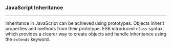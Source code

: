 ### JavaScript Inheritance
---
Inheritance in JavaScript can be achieved using prototypes. Objects inherit properties and methods from their prototype. ES6 introduced `class` syntax, which provides a clearer way to create objects and handle inheritance using the `extends` keyword.

